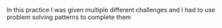 In this practice I was given multiple different challenges and I had to use problem solving patterns to complete them
